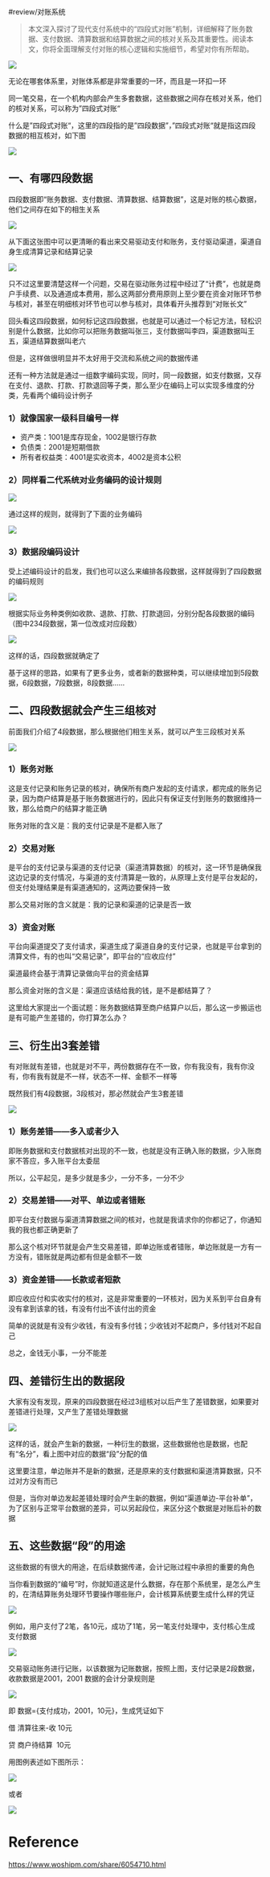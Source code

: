#review/对账系统 
> 本文深入探讨了现代支付系统中的“四段式对账”机制，详细解释了账务数据、支付数据、清算数据和结算数据之间的核对关系及其重要性。阅读本文，你将全面理解支付对账的核心逻辑和实施细节，希望对你有所帮助。

![](https://image.woshipm.com/2023/10/11/74deb480-67cf-11ee-99ad-00163e142b65.jpg)

无论在哪套体系里，对账体系都是非常重要的一环，而且是一环扣一环

同一笔交易，在一个机构内部会产生多套数据，这些数据之间存在核对关系，他们的核对关系，可以称为”四段式对账“

什么是”四段式对账“，这里的四段指的是”四段数据”，”四段式对账“就是指这四段数据的相互核对，如下图

![](https://image.woshipm.com/2024/05/09/2a4b170e-0da3-11ef-b3fd-00163e142b65.png)

## 一、有哪四段数据

四段数据即“账务数据、支付数据、清算数据、结算数据”，这是对账的核心数据，他们之间存在如下的相生关系

![](https://image.woshipm.com/2024/05/10/1bf35ec6-0ea4-11ef-b3fd-00163e142b65.png)

从下面这张图中可以更清晰的看出来交易驱动支付和账务，支付驱动渠道，渠道自身生成清算记录和结算记录

![](https://image.woshipm.com/2024/05/09/28e7acd8-0da3-11ef-b3fd-00163e142b65.jpg)

只不过这里要清楚这样一个问题，交易在驱动账务过程中经过了“计费”，也就是商户手续费、以及通道成本费用，那么这两部分费用原则上至少要在资金对账环节参与核对，甚至在明细核对环节也可以参与核对，具体看开头推荐到“对账长文”

回头看这四段数据，如何标记这四段数据，也就是可以通过一个标记方法，轻松识别是什么数据，比如你可以把账务数据叫张三，支付数据叫李四，渠道数据叫王五，渠道结算数据叫老六

但是，这样做很明显并不太好用于交流和系统之间的数据传递

还有一种方法就是通过一组数字编码实现，同时，同一段数据，如支付数据，又存在支付、退款、打款、打款退回等子类，那么至少在编码上可以实现多维度的分类，先看两个编码设计例子

### 1）就像国家一级科目编号一样

- 资产类：1001是库存现金，1002是银行存款
- 负债类：2001是短期借款
- 所有者权益类：4001是实收资本，4002是资本公积

### 2）同样看二代系统对业务编码的设计规则

![](https://image.woshipm.com/2024/05/10/1c4f839a-0ea4-11ef-b3fd-00163e142b65.png)

通过这样的规则，就得到了下面的业务编码

![](https://image.woshipm.com/2024/05/10/1c9239d8-0ea4-11ef-b3fd-00163e142b65.png)

### 3）数据段编码设计

受上述编码设计的启发，我们也可以这么来编排各段数据，这样就得到了四段数据的编码规则

![](https://image.woshipm.com/2024/05/10/19fe99aa-0ea4-11ef-b3fd-00163e142b65.png)

根据实际业务种类例如收款、退款、打款、打款退回，分别分配各段数据的编码（图中234段数据，第一位改成对应段数）

![](https://image.woshipm.com/2024/05/10/1ea0c3f2-0ea4-11ef-b3fd-00163e142b65.png)

这样的话，四段数据就确定了

基于这样的思路，如果有了更多业务，或者新的数据种类，可以继续增加到5段数据，6段数据，7段数据，8段数据……

## 二、四段数据就会产生三组核对

前面我们介绍了4段数据，那么根据他们相生关系，就可以产生三段核对关系

![](https://image.woshipm.com/2024/05/10/1a3f529c-0ea4-11ef-b3fd-00163e142b65.png)

### 1）账务对账

这是支付记录和账务记录的核对，确保所有商户发起的支付请求，都完成的账务记录，因为商户结算是基于账务数据进行的，因此只有保证支付到账务的数据维持一致，那么给商户的结算才能正确

账务对账的含义是：我的支付记录是不是都入账了

### 2）交易对账

是平台的支付记录与渠道的支付记录（渠道清算数据）的核对，这一环节是确保我这边记录的支付情况，与渠道的支付清算是一致的，从原理上支付是平台发起的，但支付处理结果是有渠道通知的，这两边要保持一致

那么交易对账的含义就是：我的记录和渠道的记录是否一致

### 3）资金对账

平台向渠道提交了支付请求，渠道生成了渠道自身的支付记录，也就是平台拿到的清算文件，有的也叫“交易记录”，即平台的“应收应付”

渠道最终会基于清算记录做向平台的资金结算


那么资金对账的含义是：渠道应该结给我的钱，是不是都结算了？

这里给大家提出一个面试题：账务数据结算至商户结算户以后，那么这一步搬运也是有可能产生差错的，你打算怎么办？

## 三、衍生出3套差错

有对账就有差错，也就是对不平，两份数据存在不一致，你有我没有，我有你没有，你有我有就是不一样，状态不一样、金额不一样等

既然我们有4段数据，3段核对，那必然就会产生3套差错

![](https://image.woshipm.com/2024/05/10/1a7be194-0ea4-11ef-b3fd-00163e142b65.png)

### 1）账务差错——多入或者少入

即账务数据和支付数据核对出现的不一致，也就是没有正确入账的数据，少入账商家不答应，多入账平台太委屈

所以，公平起见，是多少就是多少，一分不多，一分不少

### 2）交易差错——对平、单边或者错账

即平台支付数据与渠道清算数据之间的核对，也就是我请求你的你都记了，你通知我的我也都正确更新了

那么这个核对环节就是会产生交易差错，即单边账或者错账，单边账就是一方有一方没有，错账就是两边都有但是金额不一致

### 3）资金差错——长款或者短款

即应收应付和实收实付的核对，这是非常重要的一环核对，因为关系到平台自身有没有拿到该拿的钱，有没有付出不该付出的资金

简单的说就是有没有少收钱，有没有多付钱；少收钱对不起商户，多付钱对不起自己

总之，金钱无小事，一分不能差

## 四、差错衍生出的数据段

大家有没有发现，原来的四段数据在经过3组核对以后产生了差错数据，如果要对差错进行处理，又产生了差错处理数据

![](https://image.woshipm.com/2024/05/10/207e8bc8-0ea4-11ef-b3fd-00163e142b65.png)

这样的话，就会产生新的数据，一种衍生的数据，这些数据他也是数据，也配有“名分”，看上图中对应的数据“段”分配的值

这里要注意，单边账并不是新的数据，还是原来的支付数据和渠道清算数据，只不过对方没有而已

但是，当你对单边发起差错处理时会产生新的数据，例如“渠道单边-平台补单”，为了区别与正常平台数据的差异，可以另起段位，来区分这个数据是对账后补的数据

## 五、这些数据“段”的用途

这些数据的有很大的用途，在后续数据传递，会计记账过程中承担的重要的角色

当你看到数据的“编号”时，你就知道这是什么数据，存在那个系统里，是怎么产生的，在清结算账务处理环节要操作哪些账户，会计核算系统要生成什么样的凭证

![](https://image.woshipm.com/2024/05/10/2116a9da-0ea4-11ef-b3fd-00163e142b65.png)

例如，用户支付了2笔，各10元，成功了1笔，另一笔支付处理中，支付核心生成支付数据

![](https://image.woshipm.com/2024/05/09/3073f858-0da3-11ef-b3fd-00163e142b65.png)

交易驱动账务进行记账，以该数据为记账数据，按照上图，支付记录是2段数据，收款数据是2001，2001 数据的会计分录规则是

![](https://image.woshipm.com/2024/05/10/1b020af8-0ea4-11ef-b3fd-00163e142b65.png)

即 数据={支付成功，2001，10元}，生成凭证如下

借 清算往来-收 10元

贷 商户待结算  10元

用图例表述如下图所示：

![](https://image.woshipm.com/2024/05/09/30b64a82-0da3-11ef-b3fd-00163e142b65.png)

或者

![](https://image.woshipm.com/2024/05/10/1b71f8e0-0ea4-11ef-b3fd-00163e142b65.png)

# Reference
https://www.woshipm.com/share/6054710.html